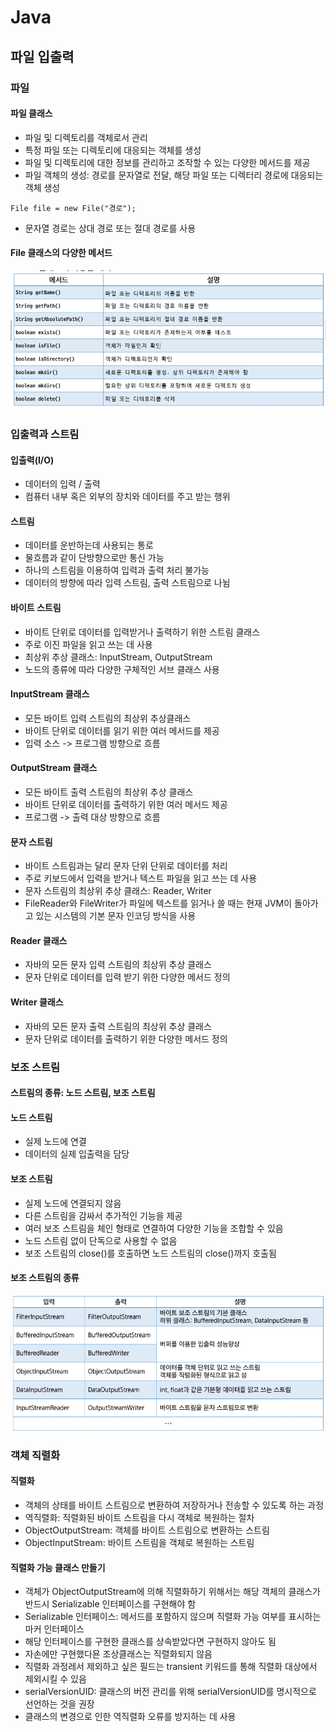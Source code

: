 # Java
## 파일 입출력

### 파일
#### 파일 클래스
- 파일 및 디렉토리를 객체로서 관리
- 특정 파일 또는 디렉토리에 대응되는 객체를 생성
- 파일 및 디렉토리에 대한 정보를 관리하고 조작할 수 있는 다양한 메서드를 제공
- 파일 객체의 생성: 경로를 문자열로 전달, 해당 파일 또는 디렉터리 경로에 대응되는 객체 생성
```
File file = new File("경로");
```
- 문자열 경로는 상대 경로 또는 절대 경로를 사용

#### File 클래스의 다양한 메서드
![File 클래스의 다양한 메서드](image.png)

### 입출력과 스트림
#### 입출력(I/O)
- 데이터의 입력 / 출력
- 컴퓨터 내부 혹은 외부의 장치와 데이터를 주고 받는 행위

#### 스트림
- 데이터를 운반하는데 사용되는 통로
- 물흐름과 같이 단방향으로만 통신 가능
- 하나의 스트림을 이용하여 입력과 출력 처리 불가능
- 데이터의 방향에 따라 입력 스트림, 출력 스트림으로 나뉨

#### 바이트 스트림
- 바이트 단위로 데이터를 입력받거나 출력하기 위한 스트림 클래스
- 주로 이진 파일을 읽고 쓰는 데 사용
- 최상위 추상 클래스: InputStream, OutputStream
- 노드의 종류에 따라 다양한 구체적인 서브 클래스 사용

#### InputStream 클래스
- 모든 바이트 입력 스트림의 최상위 추상클래스
- 바이트 단위로 데이터를 읽기 위한 여러 메서드를 제공
- 입력 소스 -> 프로그램 방향으로 흐름

#### OutputStream 클래스
- 모든 바이트 출력 스트림의 최상위 추상 클래스
- 바이트 단위로 데이터를 출력하기 위한 여러 메서드 제공
- 프로그램 -> 출력 대상 방향으로 흐름

#### 문자 스트림
- 바이트 스트림과는 달리 문자 단위 단위로 데이터를 처리
- 주로 키보드에서 입력을 받거나 텍스트 파일을 읽고 쓰는 데 사용
- 문자 스트림의 최상위 추상 클래스: Reader, Writer
- FileReader와 FileWriter가 파일에 텍스트를 읽거나 쓸 때는 현재 JVM이 돌아가고 있는 시스템의 기본 문자 인코딩 방식을 사용

#### Reader 클래스 
- 자바의 모든 문자 입력 스트림의 최상위 추상 클래스
- 문자 단위로 데이터를 입력 받기 위한 다양한 메서드 정의

#### Writer 클래스 
- 자바의 모든 문자 출력 스트림의 최상위 추상 클래스
- 문자 단위로 데이터를 출력하기 위한 다양한 메서드 정의

### 보조 스트림
#### 스트림의 종류: 노드 스트림, 보조 스트림

#### 노드 스트림
- 실제 노드에 연결
- 데이터의 실제 입출력을 담당

#### 보조 스트림
- 실제 노드에 연결되지 않음
- 다른 스트림을 감싸서 추가적인 기능을 제공
- 여러 보조 스트림을 체인 형태로 연결하여 다양한 기능을 조합할 수 있음
- 노드 스트림 없이 단독으로 사용할 수 없음
- 보조 스트림의 close()를 호출하면 노드 스트림의 close()까지 호출됨

#### 보조 스트림의 종류
![보조 스트림의 종류](image-1.png)

### 객체 직렬화
#### 직렬화
- 객체의 상태를 바이트 스트림으로 변환하여 저장하거나 전송할 수 있도록 하는 과정
- 역직렬화: 직렬화된 바이트 스트림을 다시 객체로 복원하는 절차
- ObjectOutputStream: 객체를 바이트 스트림으로 변환하는 스트림
- ObjectInputStream: 바이트 스트림을 객체로 복원하는 스트림

#### 직렬화 가능 클래스 만들기
- 객체가 ObjectOutputStream에 의해 직렬화하기 위해서는 해당 객체의 클래스가 반드시 Serializable 인터페이스를 구현해야 함
- Serializable 인터페이스: 메서드를 포함하지 않으며 직렬화 가능 여부를 표시하는 마커 인터페이스
- 해당 인터페이스를 구현한 클래스를 상속받았다면 구현하지 않아도 됨
- 자손에만 구현했다묜 조상클래스는 직렬화되지 않음
- 직렬화 과정레서 제외하고 싶은 필드는 transient 키워드를 통해 직렬화 대상에서 제외시킬 수 있음
- serialVersionUID: 클래스의 버전 관리를 위해 serialVersionUID를 명시적으로 선언하는 것을 권장
- 클래스의 변경으로 인한 역직렬화 오류를 방지하는 데 사용